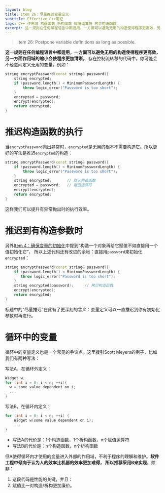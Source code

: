 ```yaml
---
layout: blog
title: Item 26：尽量推迟变量定义
subtitle: Effective C++笔记
tags: C++ 作用域 构造函数 析构函数 赋值运算符 拷贝构造函数
excerpt: 这一规则在任何编程语言中都适用，一方面可以避免无用的构造使得程序更高效，另一方面作用域的缩小会使程序更加清晰。
---
```


> Item 26: Postpone variable definitions as long as possible.

**这一规则在任何编程语言中都适用，一方面可以避免无用的构造使得程序更高效，另一方面作用域的缩小会使程序更加清晰。**
存在控制流转移的代码中，你可能会不经意间定义无用的变量。例如：

```cpp
string encryptPassword(const string& password){
    string encrypted;
    if (password.length() < MinimumPasswordLength) {
        throw logic_error("Password is too short");
    }
    encrypted = password;
    encrypt(encrypted);
    return encrypted;
}
```

<!--more-->

# 推迟构造函数的执行

当`encryptPassword`抛出异常时，`encrypted`是无用的根本不需要构造它。所以更好的写法是推迟`encrypted`的构造：

```cpp
string encryptPassword(const string& password){
    if (password.length() < MinimumPasswordLength) {
        throw logic_error("Password is too short");
    }
    string encrypted;       // 默认构造函数
    encrypted = password;   // 赋值运算符
    encrypt(encrypted);
    return encrypted;
}
```

这样我们可以提升有异常抛出时的执行效率。

# 推迟到有构造参数时

另外[Item 4：确保变量的初始化][item4]中提到“构造一个对象再给它赋值不如直接用一个值初始化它”，
所以上述代码还有改进的余地：直接用`password`来初始化`encrypted`：

```cpp
string encryptPassword(const string& password){
    if (password.length() < MinimumPasswordLength) {
       throw logic_error("Password is too short");
    }
    string encrypted(password);     // 拷贝构造函数
    encrypt(encrypted);
    return encrypted;
}
```

标题中的“尽量推迟”在此有了更深刻的含义：变量定义可以一直推迟到你有初始化参数时再进行。

# 循环中的变量

循环中的变量定义也是一个常见的争论点。这里援引Scott Meyers的例子，比如我们有两种写法：

写法A，在循环外定义：

```cpp
Widget w;
for (int i = 0; i < n; ++i){ 
  w = some value dependent on i;
  ...                           
}                  

```

写法B，在循环内定义：

```cpp
for (int i = 0; i < n; ++i) {
    Widget w(some value dependent on i);
    ...
}
```

* 写法A的代价是：1个构造函数，1个析构函数，n个赋值运算符
* 写法B的代价是：n个构造函数，n个析构函数

但A使得循环内才使用的变量进入外部的作用域，不利于程序的理解和维护。**软件工程中倾向于认为人的效率比机器的效率更加难得，
所以推荐采用B来实现**。除非：

1. 这段代码是性能的关键，并且：
2. 赋值比一对构造/析构更加廉价。

[item4]: /2015/07/22/effective-cpp-4.html
